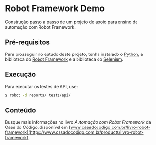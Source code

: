 # Robot Framework Demo

Construção passo a passo de um projeto de apoio para ensino de automação com Robot Framework.

## Pré-requisitos

Para prosseguir no estudo deste projeto, tenha instalado o [Python](python.org), a biblioteca do [Robot Framework](robotframework.org) e a biblioteca do [Selenium](selenium.dev).

## Execução

Para executar os testes de API, use:

```sh
$ robot -d reports/ tests/api/
```

## Conteúdo

Busque mais informações no livro *Automação com Robot Framework* da Casa do Código, disponível em [www.casadocodigo.com.br/livro-robot-framework](https://www.casadocodigo.com.br/products/livro-robot-framework).
